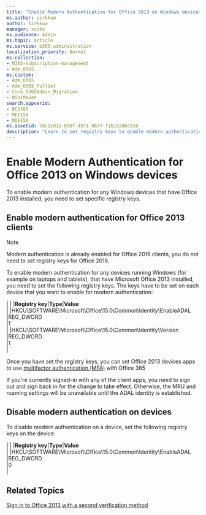 ```yaml
---
title: "Enable Modern Authentication for Office 2013 on Windows devices"
ms.author: sirkkuw
author: Sirkkuw
manager: scotv
ms.audience: Admin
ms.topic: article
ms.service: o365-administration
localization_priority: Normal
ms.collection: 
- M365-subscription-management 
- Adm_O365
ms.custom:
- Adm_O365
- Adm_O365_FullSet
- Core_O365Admin_Migration
- MiniMaven
search.appverid:
- BCS160
- MET150
- MOE150
ms.assetid: 7dc1c01a-090f-4971-9677-f1b192d6c910
description: "Learn to set registry keys to enable modern authentication for devices that have Microsoft Office 2013 installed."
---
```


# Enable Modern Authentication for Office 2013 on Windows devices

To enable modern authentication for any Windows devices that have Office 2013 installed, you need to set specific registry keys.
  
## Enable modern authentication for Office 2013 clients

> [!NOTE]
> Modern authentication is already enabled for Office 2016 clients, you do not need to set registry keys for Office 2016. 
  
To enable modern authentication for any devices running Windows (for example on laptops and tablets), that have Microsoft Office 2013 installed, you need to set the following registry keys. The keys have to be set on each device that you want to enable for modern authentication:
  
|
|
|**Registry key**|**Type**|**Value** <br/>|
|HKCU\SOFTWARE\Microsoft\Office\15.0\Common\Identity\EnableADAL  <br/> |REG_DWORD  <br/> |1  <br/> |
|HKCU\SOFTWARE\Microsoft\Office\15.0\Common\Identity\Version  <br/> |REG_DWORD  <br/> |1  <br/> |
   
Once you have set the registry keys, you can set Office 2013 devices apps to use [multifactor authentication (MFA)](set-up-multi-factor-authentication.md) with Office 365 
  
If you're currently signed-in with any of the client apps, you need to sign out and sign back in for the change to take effect. Otherwise, the MRU and roaming settings will be unavailable until the ADAL identity is established.
  
## Disable modern authentication on devices

To disable modern authentication on a device, set the following registry keys on the device:
  
|
|
|**Registry key**|**Type**|**Value** <br/>|
|HKCU\SOFTWARE\Microsoft\Office\15.0\Common\Identity\EnableADAL  <br/> |REG_DWORD  <br/> |0  <br/> |
   
## Related Topics

[Sign in to Office 2013 with a second verification method](https://support.office.com/article/2b856342-170a-438e-9a4f-3c092394d3cb.aspx)
  

